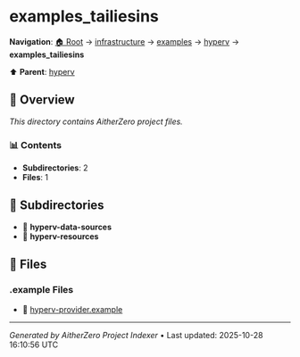 # examples_tailiesins

**Navigation**: [🏠 Root](../../../../index.md) → [infrastructure](../../../index.md) → [examples](../../index.md) → [hyperv](../index.md) → **examples_tailiesins**

⬆️ **Parent**: [hyperv](../index.md)

## 📖 Overview

*This directory contains AitherZero project files.*

### 📊 Contents

- **Subdirectories**: 2
- **Files**: 1

## 📁 Subdirectories

- 📂 **hyperv-data-sources**
- 📂 **hyperv-resources**

## 📄 Files

### .example Files

- 📄 [hyperv-provider.example](./hyperv-provider.example)

---

*Generated by AitherZero Project Indexer* • Last updated: 2025-10-28 16:10:56 UTC

